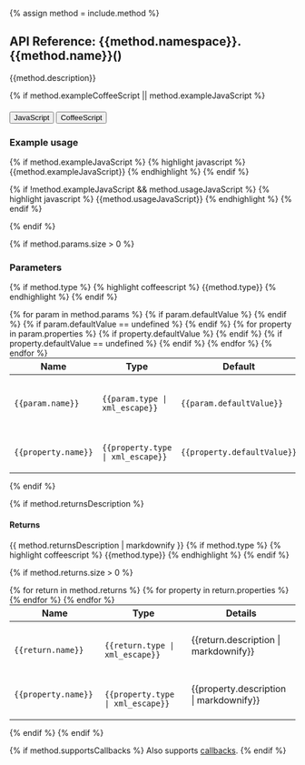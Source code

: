 {% assign method = include.method %}
<h2>API Reference: {{method.namespace}}.{{method.name}}()</h2>

{{method.description}}







{% if method.exampleCoffeeScript || method.exampleJavaScript %}

<div class="clearfix">
  <div class="btn-group btn-group-xs pull-right" role="group" style="margin-top: 20px;">
    <button type="button" data-role="type-switch" data-type="js" class="btn btn-primary active">JavaScript</button>
    <button type="button" data-role="type-switch" data-type="coffee" class="btn btn-default">CoffeeScript</button>
  </div>
  <h3>Example usage</h3>
</div>

<div data-role="example-code" data-type="js">

{% if method.exampleJavaScript %}
{% highlight javascript %}
{{method.exampleJavaScript}}
{% endhighlight %}
{% endif %}

{% if !method.exampleJavaScript && method.usageJavaScript %}
{% highlight javascript %}
{{method.usageJavaScript}}
{% endhighlight %}
{% endif %}

</div>

<div data-role="example-code" data-type="coffee" style="display: none;">

{% if method.exampleCoffeeScript %}
{% highlight coffeescript %}
{{method.exampleCoffeeScript}}
{% endhighlight %}
{% endif %}

{% if !method.exampleCoffeeScript && method.usageCoffeeScript %}
{% highlight coffeescript %}
{{method.usageCoffeeScript}}
{% endhighlight %}
{% endif %}

</div>

{% endif %}





{% if method.params.size > 0 %}
### Parameters
{% if method.type %}
{% highlight coffeescript %}
{{method.type}}
{% endhighlight %}
{% endif %}
<table class="table" style="margin:0;">
  <thead>
    <tr>
      <th>Name</th>
      <th>Type</th>
      <th>Default</th>
      <th>Details</th>
    </tr>
  </thead>
  <tbody>
  {% for param in method.params %}
  <tr>
    <td class="highlight">
      <code class="language-coffeescript" data-lang="coffeescript">
        {{param.name}}
      </code>
    </td>
    <td class="highlight">
      <code class="language-coffeescript" data-lang="coffeescript">
      {{param.type | xml_escape}}
      </code>
    </td>
    {% if param.defaultValue %}
    <td class="highlight">
      <code class="language-coffeescript" data-lang="coffeescript">
      {{param.defaultValue}}
      </code>
    </td>
    {% endif %}
    {% if param.defaultValue == undefined %}
    <td></td>
    {% endif %}
    <td>{{param.description | markdownify}}</td>
  </tr>
    {% for property in param.properties %}
      <tr>
        <td class="property table_property">
          <code class="language-coffeescript" data-lang="coffeescript">
            {{property.name}}
          </code>
        </td>
        <td class="highlight table_property">
          <code class="language-coffeescript" data-lang="coffeescript">
          {{property.type | xml_escape}}
          </code>
        </td>
        {% if property.defaultValue %}
        <td class="highlight table_property">
          <code class="language-coffeescript" data-lang="coffeescript">
          {{property.defaultValue}}
          </code>
        </td>
        {% endif %}
        {% if property.defaultValue == undefined %}
        <td class="table_property"></td>
        {% endif %}
        <td class="table_property">{{property.description | markdownify}}</td>
      </tr>
    {% endfor %}
  {% endfor %}
  </tbody>
</table>

{% endif %}


{% if method.returnsDescription %}
<h4>Returns</h4>
{{ method.returnsDescription | markdownify }}
{% if method.type %}
{% highlight coffeescript %}
{{method.type}}
{% endhighlight %}
{% endif %}

{% if method.returns.size > 0 %}

<table class="table" style="margin:0;">
  <thead>
    <tr>
      <th>Name</th>
      <th>Type</th>
      <th>Details</th>
    </tr>
  </thead>
  <tbody>
  {% for return in method.returns %}
    <tr>
      <td class="highlight">
        <code class="language-coffeescript" data-lang="coffeescript">
          {{return.name}}
        </code>
      </td>
      <td class="highlight">
        <code class="language-coffeescript" data-lang="coffeescript">
        {{return.type | xml_escape}}
        </code>
      </td>
      <td>{{return.description | markdownify}}</td>
    </tr>
    {% for property in return.properties %}
      <tr>
        <td class="property table_property">
          <code>{{property.name}}</code>
        </td>
        <td class="highlight table_property">
          <code class="language-coffeescript" data-lang="coffeescript">
          {{property.type | xml_escape}}
          </code>
        </td>
        <td class="table_property">{{property.description | markdownify}}</td>
      </tr>
    {% endfor %}
  {% endfor %}
  </tbody>
</table>

{% endif %}
{% endif %}

{% if method.supportsCallbacks %}
Also supports [callbacks](/supersonic/guides/technical-concepts/callbacks/).
{% endif %}
